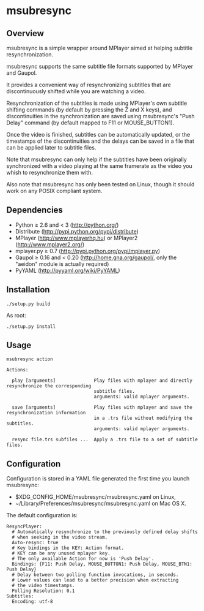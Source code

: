msubresync
==========

Overview
--------

msubresync is a simple wrapper around MPlayer aimed at helping subtitle resynchronization.

msubresync supports the same subtitle file formats supported by MPlayer and Gaupol.

It provides a convenient way of resynchronizing subtitles that are discontinuously shifted
while you are watching a video.

Resynchronization of the subtitles is made using MPlayer's own subtitle shifting commands (by default by
pressing the Z and X keys), and discontinuities in the synchronization are saved using msubresync's
"Push Delay" command (by default mapped to F11 or MOUSE_BUTTON1).

Once the video is finished, subtitles can be automatically updated, or the timestamps of the discontinuities
and the delays can be saved in a file that can be applied later to subtitle files.

Note that msubresync can only help if the subtitles have been originally synchronized with
a video playing at the same framerate as the video you whish to resynchronize them with.

Also note that msubresync has only been tested on Linux, though it should work on any POSIX compliant
system.

Dependencies 
------------
- Python ≥ 2.6 and < 3 (http://python.org/)
- Distribute (http://pypi.python.org/pypi/distribute)
- MPlayer (http://www.mplayerhq.hu) or MPlayer2 (http://www.mplayer2.org/)
- mplayer.py ≥ 0.7 (http://pypi.python.org/pypi/mplayer.py)
- Gaupol ≥ 0.16 and < 0.20 (http://home.gna.org/gaupol/, only the "aeidon" module is actually required)
- PyYAML (http://pyyaml.org/wiki/PyYAML)

Installation
------------

    ./setup.py build
As root:

    ./setup.py install

Usage
-----

    msubresync action
    
    Actions:
    
      play [arguments]              Play files with mplayer and directly resynchronize the corresponding
                                    subtitle files.
                                    arguments: valid mplayer arguments.
    
      save [arguments]              Play files with mplayer and save the resynchronization information
                                    in a .trs file without modifying the subtitles.
                                    arguments: valid mplayer arguments.
    
      resync file.trs subfiles ...  Apply a .trs file to a set of subtitle files.

Configuration
-------------

Configuration is stored in a YAML file generated the first time you launch msubresync:

- $XDG_CONFIG_HOME/msubresync/msubresync.yaml on Linux,
- ~/Library/Preferences/msubresync/msubresync.yaml on Mac OS X.

The default configuration is:

    ResyncPlayer:
      # Automatically resynchronize to the previously defined delay shifts
      # when seeking in the video stream.
      Auto-resync: true
      # Key bindings in the KEY: Action format.
      # KEY can be any unused mplayer key.
      # The only available Action for now is 'Push Delay'.
      Bindings: {F11: Push Delay, MOUSE_BUTTON1: Push Delay, MOUSE_BTN1: Push Delay}
      # Delay between two polling function invocations, in seconds.
      # Lower values can lead to a better precision when extracting
      # the video timestamps.
      Polling Resolution: 0.1
    Subtitles:
      Encoding: utf-8
